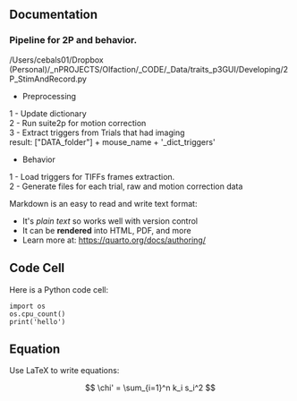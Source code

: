 ## Documentation

### Pipeline for 2P and behavior.
/Users/cebals01/Dropbox (Personal)/_nPROJECTS/Olfaction/_CODE/_Data/traits_p3GUI/Developing/2P_StimAndRecord.py

- Preprocessing

1 - Update dictionary      
2 - Run suite2p for motion correction      
3 - Extract triggers from Trials that had imaging        
    result: ["DATA_folder"] + mouse_name + '_dict_triggers'      

- Behavior      

1 - Load triggers for TIFFs frames extraction.        
2 - Generate files for each trial, raw and motion correction data        
 



Markdown is an easy to read and write text format:

- It's _plain text_ so works well with version control
- It can be **rendered** into HTML, PDF, and more
- Learn more at: <https://quarto.org/docs/authoring/>

## Code Cell

Here is a Python code cell:

```{python}
import os
os.cpu_count()
print('hello')
```

## Equation

Use LaTeX to write equations:

$$
\chi' = \sum_{i=1}^n k_i s_i^2
$$
